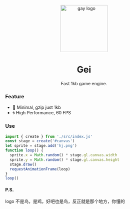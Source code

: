<p align="center"><img src="http://wx1.sinaimg.cn/mw690/0060lm7Tly1ftpfy740m8j30jn0jnaat.jpg" alt="gay logo" width="150"></p>
<h1 align="center">Gei</h1>
<p align="center">Fast 1kb game engine.</p>

### Feature

- :leaves: Minimal, gzip just 1kb
- :cyclone: High Performance, 60 FPS

### Use

```js
import { create } from './src/index.js'
const stage = create('#canvas')
let sprite = stage.add('hj.png')
function loop() {
  sprite.x = Math.random() * stage.gl.canvas.width
  sprite.y = Math.random() * stage.gl.canvas.height
  stage.draw()
  requestAnimationFrame(loop)
}
loop()
```

#### P.S.

logo 不是鸟，是鸡，好吧也是鸟，反正就是那个地方，你懂的
